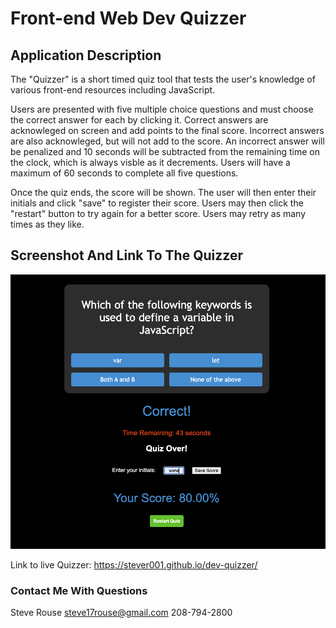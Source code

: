 # Front-end Web Dev Quizzer

## Application Description
The "Quizzer" is a short timed quiz tool that tests the user's knowledge of various front-end resources including JavaScript.

Users are presented with five multiple choice questions and must choose the correct answer for each by clicking it.  Correct answers are acknowleged on screen and add points to the final score. Incorrect answers are also acknowleged, but will not add to the score. An incorrect answer will be penalized and 10 seconds will be subtracted from the remaining time on the clock, which is always visble as it decrements.  Users will have a maximum of 60 seconds to complete all five questions.

Once the quiz ends, the score will be shown. The user will then enter their initials and click "save" to register their score. Users may then click the "restart" button to try again for a better score.  Users may retry as many times as they like.

## Screenshot And Link To The Quizzer

![Screenshot of the Quizzer](quizzer-pic.png)

Link to live Quizzer:  https://stever001.github.io/dev-quizzer/

### Contact Me With Questions
Steve Rouse
steve17rouse@gmail.com
208-794-2800
